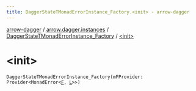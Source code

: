 ```yaml
---
title: DaggerStateTMonadErrorInstance_Factory.<init> - arrow-dagger
---
```


[arrow-dagger](../../index.html) / [arrow.dagger.instances](../index.html) / [DaggerStateTMonadErrorInstance_Factory](index.html) / [&lt;init&gt;](./-init-.html)

# &lt;init&gt;

`DaggerStateTMonadErrorInstance_Factory(mFProvider: Provider<MonadError<`[`F`](index.html#F)`, `[`L`](index.html#L)`>>)`